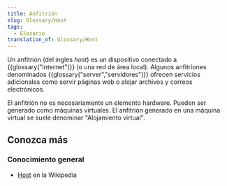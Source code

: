 ```yaml
---
title: Anfitrión
slug: Glossary/Host
tags:
  - Glosario
translation_of: Glossary/Host
---
```


Un anfitrión (del ingles _host_) es un dispositivo conectado a {{glossary("Internet")}} (o una red de área local). Algunos anfitriones denominados {{glossary("server","servidores")}} ofrecen servicios adicionales como servir páginas web o alojar archivos y correos electrónicos.

El anfitrión no es necesariamente un elemento hardware. Pueden ser generado como máquinas virtuales. El anfitrión generado en una máquina virtual se suele denominar "Alojamiento virtual".

## Conozca más

### Conocimiento general

- [Host](https://es.wikipedia.org/wiki/Host) en la Wikipedia

